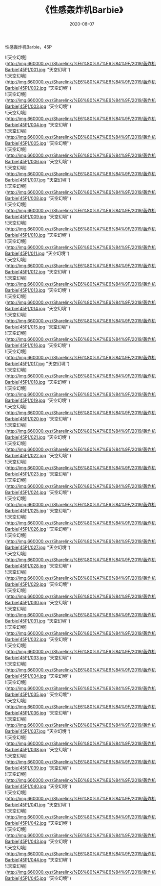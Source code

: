 ﻿---
layout: post
title:  《性感轰炸机Barbie》
date:   2020-08-07
img: http://img.660000.xyz/Sharelink/%E6%80%A7%E6%84%9F/2019/轰炸机Barbie[45P]/000.jpg
categories: [美女, 性感, 泳衣]
---

性感轰炸机Barbie，45P

![天空幻境](http://img.660000.xyz/Sharelink/%E6%80%A7%E6%84%9F/2019/轰炸机Barbie[45P]/001.jpg ''天空幻境'') <br>
![天空幻境](http://img.660000.xyz/Sharelink/%E6%80%A7%E6%84%9F/2019/轰炸机Barbie[45P]/002.jpg ''天空幻境'') <br>
![天空幻境](http://img.660000.xyz/Sharelink/%E6%80%A7%E6%84%9F/2019/轰炸机Barbie[45P]/003.jpg ''天空幻境'') <br>
![天空幻境](http://img.660000.xyz/Sharelink/%E6%80%A7%E6%84%9F/2019/轰炸机Barbie[45P]/004.jpg ''天空幻境'') <br>
![天空幻境](http://img.660000.xyz/Sharelink/%E6%80%A7%E6%84%9F/2019/轰炸机Barbie[45P]/005.jpg ''天空幻境'') <br>
![天空幻境](http://img.660000.xyz/Sharelink/%E6%80%A7%E6%84%9F/2019/轰炸机Barbie[45P]/006.jpg ''天空幻境'') <br>
![天空幻境](http://img.660000.xyz/Sharelink/%E6%80%A7%E6%84%9F/2019/轰炸机Barbie[45P]/007.jpg ''天空幻境'') <br>
![天空幻境](http://img.660000.xyz/Sharelink/%E6%80%A7%E6%84%9F/2019/轰炸机Barbie[45P]/008.jpg ''天空幻境'') <br>
![天空幻境](http://img.660000.xyz/Sharelink/%E6%80%A7%E6%84%9F/2019/轰炸机Barbie[45P]/009.jpg ''天空幻境'') <br>
![天空幻境](http://img.660000.xyz/Sharelink/%E6%80%A7%E6%84%9F/2019/轰炸机Barbie[45P]/010.jpg ''天空幻境'') <br>
![天空幻境](http://img.660000.xyz/Sharelink/%E6%80%A7%E6%84%9F/2019/轰炸机Barbie[45P]/011.jpg ''天空幻境'') <br>
![天空幻境](http://img.660000.xyz/Sharelink/%E6%80%A7%E6%84%9F/2019/轰炸机Barbie[45P]/012.jpg ''天空幻境'') <br>
![天空幻境](http://img.660000.xyz/Sharelink/%E6%80%A7%E6%84%9F/2019/轰炸机Barbie[45P]/013.jpg ''天空幻境'') <br>
![天空幻境](http://img.660000.xyz/Sharelink/%E6%80%A7%E6%84%9F/2019/轰炸机Barbie[45P]/014.jpg ''天空幻境'') <br>
![天空幻境](http://img.660000.xyz/Sharelink/%E6%80%A7%E6%84%9F/2019/轰炸机Barbie[45P]/015.jpg ''天空幻境'') <br>
![天空幻境](http://img.660000.xyz/Sharelink/%E6%80%A7%E6%84%9F/2019/轰炸机Barbie[45P]/016.jpg ''天空幻境'') <br>
![天空幻境](http://img.660000.xyz/Sharelink/%E6%80%A7%E6%84%9F/2019/轰炸机Barbie[45P]/017.jpg ''天空幻境'') <br>
![天空幻境](http://img.660000.xyz/Sharelink/%E6%80%A7%E6%84%9F/2019/轰炸机Barbie[45P]/018.jpg ''天空幻境'') <br>
![天空幻境](http://img.660000.xyz/Sharelink/%E6%80%A7%E6%84%9F/2019/轰炸机Barbie[45P]/019.jpg ''天空幻境'') <br>
![天空幻境](http://img.660000.xyz/Sharelink/%E6%80%A7%E6%84%9F/2019/轰炸机Barbie[45P]/020.jpg ''天空幻境'') <br>
![天空幻境](http://img.660000.xyz/Sharelink/%E6%80%A7%E6%84%9F/2019/轰炸机Barbie[45P]/021.jpg ''天空幻境'') <br>
![天空幻境](http://img.660000.xyz/Sharelink/%E6%80%A7%E6%84%9F/2019/轰炸机Barbie[45P]/022.jpg ''天空幻境'') <br>
![天空幻境](http://img.660000.xyz/Sharelink/%E6%80%A7%E6%84%9F/2019/轰炸机Barbie[45P]/023.jpg ''天空幻境'') <br>
![天空幻境](http://img.660000.xyz/Sharelink/%E6%80%A7%E6%84%9F/2019/轰炸机Barbie[45P]/024.jpg ''天空幻境'') <br>
![天空幻境](http://img.660000.xyz/Sharelink/%E6%80%A7%E6%84%9F/2019/轰炸机Barbie[45P]/025.jpg ''天空幻境'') <br>
![天空幻境](http://img.660000.xyz/Sharelink/%E6%80%A7%E6%84%9F/2019/轰炸机Barbie[45P]/026.jpg ''天空幻境'') <br>
![天空幻境](http://img.660000.xyz/Sharelink/%E6%80%A7%E6%84%9F/2019/轰炸机Barbie[45P]/027.jpg ''天空幻境'') <br>
![天空幻境](http://img.660000.xyz/Sharelink/%E6%80%A7%E6%84%9F/2019/轰炸机Barbie[45P]/028.jpg ''天空幻境'') <br>
![天空幻境](http://img.660000.xyz/Sharelink/%E6%80%A7%E6%84%9F/2019/轰炸机Barbie[45P]/029.jpg ''天空幻境'') <br>
![天空幻境](http://img.660000.xyz/Sharelink/%E6%80%A7%E6%84%9F/2019/轰炸机Barbie[45P]/030.jpg ''天空幻境'') <br>
![天空幻境](http://img.660000.xyz/Sharelink/%E6%80%A7%E6%84%9F/2019/轰炸机Barbie[45P]/031.jpg ''天空幻境'') <br>
![天空幻境](http://img.660000.xyz/Sharelink/%E6%80%A7%E6%84%9F/2019/轰炸机Barbie[45P]/032.jpg ''天空幻境'') <br>
![天空幻境](http://img.660000.xyz/Sharelink/%E6%80%A7%E6%84%9F/2019/轰炸机Barbie[45P]/033.jpg ''天空幻境'') <br>
![天空幻境](http://img.660000.xyz/Sharelink/%E6%80%A7%E6%84%9F/2019/轰炸机Barbie[45P]/034.jpg ''天空幻境'') <br>
![天空幻境](http://img.660000.xyz/Sharelink/%E6%80%A7%E6%84%9F/2019/轰炸机Barbie[45P]/035.jpg ''天空幻境'') <br>
![天空幻境](http://img.660000.xyz/Sharelink/%E6%80%A7%E6%84%9F/2019/轰炸机Barbie[45P]/036.jpg ''天空幻境'') <br>
![天空幻境](http://img.660000.xyz/Sharelink/%E6%80%A7%E6%84%9F/2019/轰炸机Barbie[45P]/037.jpg ''天空幻境'') <br>
![天空幻境](http://img.660000.xyz/Sharelink/%E6%80%A7%E6%84%9F/2019/轰炸机Barbie[45P]/038.jpg ''天空幻境'') <br>
![天空幻境](http://img.660000.xyz/Sharelink/%E6%80%A7%E6%84%9F/2019/轰炸机Barbie[45P]/039.jpg ''天空幻境'') <br>
![天空幻境](http://img.660000.xyz/Sharelink/%E6%80%A7%E6%84%9F/2019/轰炸机Barbie[45P]/040.jpg ''天空幻境'') <br>
![天空幻境](http://img.660000.xyz/Sharelink/%E6%80%A7%E6%84%9F/2019/轰炸机Barbie[45P]/041.jpg ''天空幻境'') <br>
![天空幻境](http://img.660000.xyz/Sharelink/%E6%80%A7%E6%84%9F/2019/轰炸机Barbie[45P]/042.jpg ''天空幻境'') <br>
![天空幻境](http://img.660000.xyz/Sharelink/%E6%80%A7%E6%84%9F/2019/轰炸机Barbie[45P]/043.jpg ''天空幻境'') <br>
![天空幻境](http://img.660000.xyz/Sharelink/%E6%80%A7%E6%84%9F/2019/轰炸机Barbie[45P]/044.jpg ''天空幻境'') <br>
![天空幻境](http://img.660000.xyz/Sharelink/%E6%80%A7%E6%84%9F/2019/轰炸机Barbie[45P]/045.jpg ''天空幻境'') <br>

